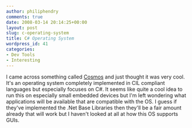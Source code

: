 ```yaml
---
author: philiphendry
comments: true
date: 2008-03-14 20:14:25+00:00
layout: post
slug: c-operating-system
title: C# Operating System
wordpress_id: 41
categories:
- Dev Tools
- Interesting
---
```


I came across something called [Cosmos](http://gocosmos.org/index.EN.aspx) and just thought it was very cool. It's an operating system completely implemented in CIL compliant languages but especially focuses on C#. It seems like quite a cool idea to run this on especially small embedded devices but I'm left wondering what applications will be available that are compatible with the OS. I guess if they've implemented the .Net Base Libraries then they'll be a fair amount already that will work but I haven't looked at all at how this OS supports GUIs.
